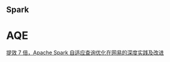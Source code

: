 ## Spark

# AQE
[提效 7 倍，Apache Spark 自适应查询优化在网易的深度实践及改进](https://www.infoq.cn/article/TzJs9v8apVOlyvSRWvEo)

